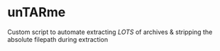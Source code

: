 # unTARme
Custom script to automate extracting *LOTS* of archives &amp; stripping the absolute filepath during extraction

